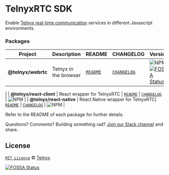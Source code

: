 # TelnyxRTC SDK

Enable [Telnyx real-time communication](https://developers.telnyx.com/docs/v2/webrtc) services in different Javascript environments.

### Packages

| Project          | Description                  | README                                         | CHANGELOG                                            |                                     Version                                     |
| ---------------- | ---------------------------- | ---------------------------------------------- | ---------------------------------------------------- | ----------------------------------------------------------------------------- |
| **@telnyx/webrtc**   | Telnyx in the browser        | [`README`](packages/js#telnyxwebrtc)           | [`CHANGELOG`](packages/js/CHANGELOG.md)           |    ![NPM](https://img.shields.io/npm/v/@telnyx/webrtc.svg?color=brightgreen) [![FOSSA Status](https://app.fossa.com/api/projects/git%2Bgithub.com%2Fteam-telnyx%2Fwebrtc.svg?type=shield)](https://app.fossa.com/projects/git%2Bgithub.com%2Fteam-telnyx%2Fwebrtc?ref=badge_shield)
   |
| **@telnyx/react-client**   | React wrapper for TelnyxRTC        | [`README`](packages/react-client#telnyxreact-client)           | [`CHANGELOG`](packages/react-client/CHANGELOG.md)           |    ![NPM](https://img.shields.io/npm/v/@telnyx/react-client.svg?color=brightgreen)    |
| **@telnyx/react-native** | React Native wrapper for TelnyxRTC| [`README`](packages/react-native#telnyx-react-native) | [`CHANGELOG`](packages/react-native/CHANGELOG.md) | ![NPM](https://img.shields.io/npm/v/@telnyx/react-native.svg?color=brightgreen) |

Refer to the README of each package for further details.

Questions? Comments? Building something rad? [Join our Slack channel](https://joinslack.telnyx.com/) and share.

## License

[`MIT Licence`](./LICENSE) © [Telnyx](https://github.com/team-telnyx)


[![FOSSA Status](https://app.fossa.com/api/projects/git%2Bgithub.com%2Fteam-telnyx%2Fwebrtc.svg?type=large)](https://app.fossa.com/projects/git%2Bgithub.com%2Fteam-telnyx%2Fwebrtc?ref=badge_large)